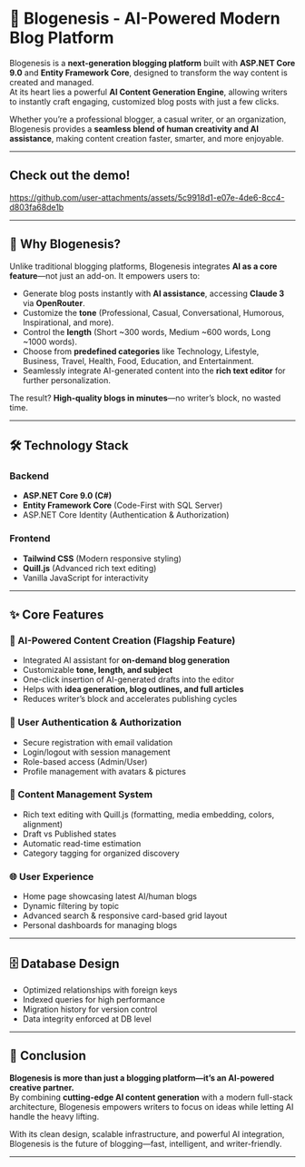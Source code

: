 # 🤖 Blogenesis - AI-Powered Modern Blog Platform  

Blogenesis is a **next-generation blogging platform** built with **ASP.NET Core 9.0** and **Entity Framework Core**, designed to transform the way content is created and managed.  
At its heart lies a powerful **AI Content Generation Engine**, allowing writers to instantly craft engaging, customized blog posts with just a few clicks.  

Whether you’re a professional blogger, a casual writer, or an organization, Blogenesis provides a **seamless blend of human creativity and AI assistance**, making content creation faster, smarter, and more enjoyable.  

---

## Check out the demo!

https://github.com/user-attachments/assets/5c9918d1-e07e-4de6-8cc4-d803fa68de1b

---

## 🚀 Why Blogenesis?  
Unlike traditional blogging platforms, Blogenesis integrates **AI as a core feature**—not just an add-on. It empowers users to:  
- Generate blog posts instantly with **AI assistance**, accessing **Claude 3** via **OpenRouter**.  
- Customize the **tone** (Professional, Casual, Conversational, Humorous, Inspirational, and more).  
- Control the **length** (Short ~300 words, Medium ~600 words, Long ~1000 words).  
- Choose from **predefined categories** like Technology, Lifestyle, Business, Travel, Health, Food, Education, and Entertainment.  
- Seamlessly integrate AI-generated content into the **rich text editor** for further personalization.  

The result? **High-quality blogs in minutes**—no writer’s block, no wasted time.  

---

## 🛠️ Technology Stack  

### Backend  
- **ASP.NET Core 9.0 (C#)**  
- **Entity Framework Core** (Code-First with SQL Server)  
- ASP.NET Core Identity (Authentication & Authorization)  

### Frontend  
- **Tailwind CSS** (Modern responsive styling)  
- **Quill.js** (Advanced rich text editing)  
- Vanilla JavaScript for interactivity
  
---

## ✨ Core Features  

### 🧠 AI-Powered Content Creation (Flagship Feature)  
- Integrated AI assistant for **on-demand blog generation**  
- Customizable **tone, length, and subject**  
- One-click insertion of AI-generated drafts into the editor  
- Helps with **idea generation, blog outlines, and full articles**  
- Reduces writer’s block and accelerates publishing cycles  

### 🔐 User Authentication & Authorization  
- Secure registration with email validation  
- Login/logout with session management  
- Role-based access (Admin/User)  
- Profile management with avatars & pictures  

### 📝 Content Management System  
- Rich text editing with Quill.js (formatting, media embedding, colors, alignment)  
- Draft vs Published states  
- Automatic read-time estimation  
- Category tagging for organized discovery  

### 🌐 User Experience  
- Home page showcasing latest AI/human blogs  
- Dynamic filtering by topic  
- Advanced search & responsive card-based grid layout  
- Personal dashboards for managing blogs  

---

## 🗄️ Database Design  
- Optimized relationships with foreign keys  
- Indexed queries for high performance  
- Migration history for version control  
- Data integrity enforced at DB level  

---


## 📌 Conclusion  
**Blogenesis is more than just a blogging platform—it’s an AI-powered creative partner.**  
By combining **cutting-edge AI content generation** with a modern full-stack architecture, Blogenesis empowers writers to focus on ideas while letting AI handle the heavy lifting.  

With its clean design, scalable infrastructure, and powerful AI integration, Blogenesis is the future of blogging—fast, intelligent, and writer-friendly.  

---

